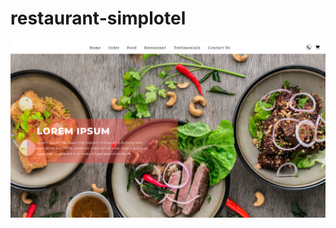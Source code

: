# restaurant-simplotel

![Restaurant](https://raw.githubusercontent.com/akshaynstack/restaurant-simplotel/main/restaurant-simplotel.png)

